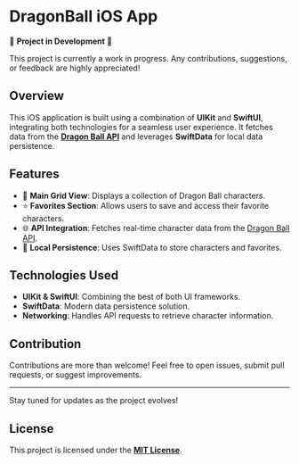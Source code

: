# DragonBall iOS App

🚧 **Project in Development** 🚧

This project is currently a work in progress. Any contributions, suggestions, or feedback are highly appreciated!

## Overview

This iOS application is built using a combination of **UIKit** and **SwiftUI**, integrating both technologies for a seamless user experience. It fetches data from the **[Dragon Ball API](https://web.dragonball-api.com)** and leverages **SwiftData** for local data persistence.

## Features

- 📌 **Main Grid View**: Displays a collection of Dragon Ball characters.
- ⭐ **Favorites Section**: Allows users to save and access their favorite characters.
- 🌐 **API Integration**: Fetches real-time character data from the [Dragon Ball API](https://web.dragonball-api.com).
- 💾 **Local Persistence**: Uses SwiftData to store characters and favorites.

## Technologies Used

- **UIKit & SwiftUI**: Combining the best of both UI frameworks.
- **SwiftData**: Modern data persistence solution.
- **Networking**: Handles API requests to retrieve character information.

## Contribution

Contributions are more than welcome! Feel free to open issues, submit pull requests, or suggest improvements.

---

Stay tuned for updates as the project evolves!


## License

This project is licensed under the [**MIT License**](https://opensource.org/licenses/MIT).
